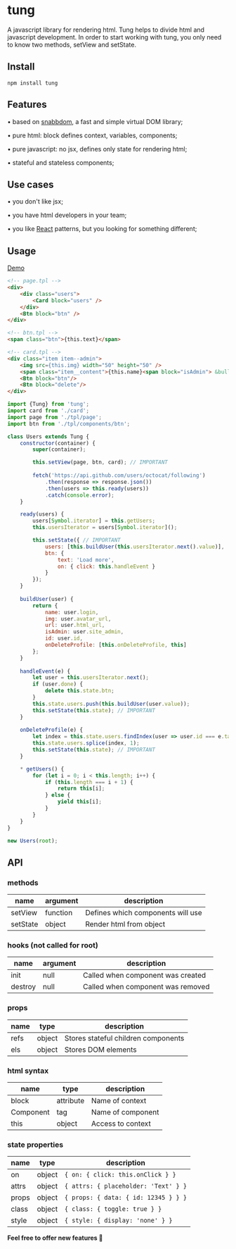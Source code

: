 # tung

A javascript library for rendering html. Tung helps to divide html and javascript development. In order to start working with tung, you only need to know two methods, setView and setState.

## Install
```
npm install tung
```

## Features

&bull; based on [snabbdom](https://github.com/snabbdom/snabbdom), a fast and simple virtual DOM library;

&bull; pure html: block defines context, variables, components;

&bull; pure javascript: no jsx, defines only state for rendering html;

&bull; stateful and stateless components;

## Use cases
&bull; you don't like jsx;

&bull; you have html developers in your team;

&bull; you like [React](https://facebook.github.io/react/) patterns, but you looking for something different;

## Usage

[Demo](https://reon90.github.io/tung/examples/index.html)

```html
<!-- page.tpl -->
<div>
    <div class="users">
        <Card block="users" />
    </div>
    <Btn block="btn" />
</div>

<!-- btn.tpl -->
<span class="btn">{this.text}</span>

<!-- card.tpl -->
<div class="item item--admin">
    <img src={this.img} width="50" height="50" />
    <span class="item__content">{this.name}<span block="isAdmin"> &bull; admin</span></span>
    <Btn block="btn"/>
    <Btn block="delete"/>
</div>
```

```js
import {Tung} from 'tung';
import card from './card';
import page from './tpl/page';
import btn from './tpl/components/btn';

class Users extends Tung {
    constructor(container) {
        super(container);

        this.setView(page, btn, card); // IMPORTANT
        
        fetch('https://api.github.com/users/octocat/following')
            .then(response => response.json())
            .then(users => this.ready(users))
            .catch(console.error);
    }

    ready(users) {
        users[Symbol.iterator] = this.getUsers;
        this.usersIterator = users[Symbol.iterator]();

        this.setState({ // IMPORTANT
            users: [this.buildUser(this.usersIterator.next().value)],
            btn: {
                text: 'Load more',
                on: { click: this.handleEvent }
            }
        });
    }
    
    buildUser(user) {
        return {
            name: user.login,
            img: user.avatar_url,
            url: user.html_url,
            isAdmin: user.site_admin,
            id: user.id,
            onDeleteProfile: [this.onDeleteProfile, this]
        };
    }
    
    handleEvent(e) {
        let user = this.usersIterator.next();
        if (user.done) {
            delete this.state.btn;
        }
        this.state.users.push(this.buildUser(user.value));
        this.setState(this.state); // IMPORTANT
    }
    
    onDeleteProfile(e) {
        let index = this.state.users.findIndex(user => user.id === e.target.data.id);
        this.state.users.splice(index, 1);
        this.setState(this.state); // IMPORTANT
    }

    * getUsers() {
        for (let i = 0; i < this.length; i++) {
            if (this.length === i + 1) {
                return this[i];
            } else {
                yield this[i];
            }
        }
    }
}

new Users(root);
```

## API

### methods
| name      | argument | description                               |
|-----------|----------|-------------------------------------------|
| setView   | function | Defines which components will use         |
| setState  | object   | Render html from object                   |
### hooks (not called for root)
| name      | argument | description                               |
|-----------|----------|-------------------------------------------|
| init      | null     | Called when component was created         |
| destroy   | null     | Called when component was removed         |
### props
| name      | type     | description                               |
|-----------|----------|-------------------------------------------|
| refs      | object   | Stores stateful children components       |
| els       | object   | Stores DOM elements                       |
### html syntax
| name      | type     | description                               |
|-----------|----------|-------------------------------------------|
| block     | attribute| Name of context                           |
| Component | tag      | Name of component                         |
| this      | object   | Access to context                         |
### state properties
| name      | type     | description                               |
|-----------|----------|-------------------------------------------|
| on        | object   | ```{ on: { click: this.onClick } }```     |
| attrs     | object   | ```{ attrs: { placeholder: 'Text' } }```  |
| props     | object   | ```{ props: { data: { id: 12345 } } }```  |
| class     | object   | ```{ class: { toggle: true } }```         |
| style     | object   | ```{ style: { display: 'none' } }```      |

**Feel free to offer new features 🤔**
